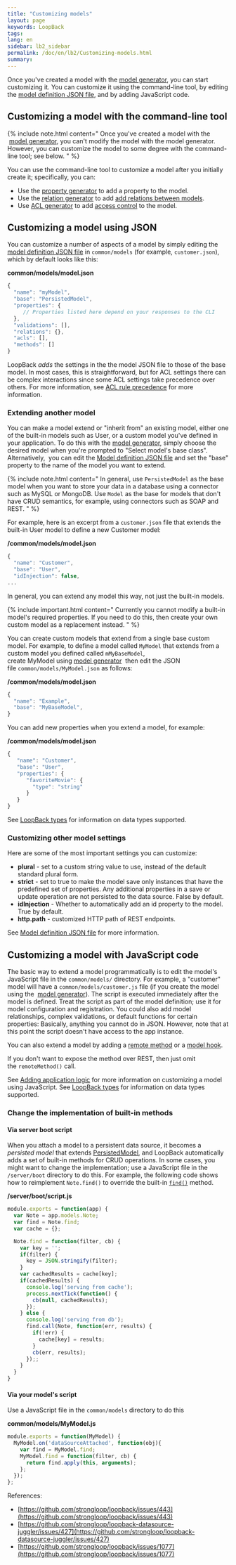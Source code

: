 ```yaml
---
title: "Customizing models"
layout: page
keywords: LoopBack
tags:
lang: en
sidebar: lb2_sidebar
permalink: /doc/en/lb2/Customizing-models.html
summary:
---
```


Once you've created a model with the [model generator](/doc/{{page.lang}}/lb2/Model-generator.html), you can start customizing it.
You can customize it using the command-line tool, by editing the [model definition JSON file](/doc/{{page.lang}}/lb2/Model-definition-JSON-file.html), and by adding JavaScript code.

## Customizing a model with the command-line tool

{% include note.html content="
Once you've created a model with the  [model generator](Model-generator.html), you can't modify the model with the model generator.
However, you can customize the model to some degree with the command-line tool; see below.
" %}

You can use the command-line tool to customize a model after you initially create it; specifically, you can:

* Use the [property generator](/doc/{{page.lang}}/lb2/Property-generator.html) to add a property to the model.
* Use the [relation generator](/doc/{{page.lang}}/lb2/Relation-generator.html) to add [add relations between models](/doc/{{page.lang}}/lb2/Creating-model-relations.html).
* Use [ACL generator](/doc/{{page.lang}}/lb2/ACL-generator.html) to add [access control](/doc/{{page.lang}}/lb2/Controlling-data-access.html) to the model.

## Customizing a model using JSON

You can customize a number of aspects of a model by simply editing the
[model definition JSON file](/doc/{{page.lang}}/lb2/Model-definition-JSON-file.html) in `common/models` (for example, `customer.json`), which by default looks like this:

**common/models/model.json**

```javascript
{
  "name": "myModel",
  "base": "PersistedModel",
  "properties": {
     // Properties listed here depend on your responses to the CLI
  },
  "validations": [],
  "relations": {},
  "acls": [],
  "methods": []
}
```

LoopBack _adds_ the settings in the the model JSON file to those of the base model.
In most cases, this is straightforward, but for ACL settings there can be complex interactions since some ACL settings take precedence over others.
For more information, see [ACL rule precedence](/doc/{{page.lang}}/lb2/Controlling-data-access.html#Controllingdataaccess-ACLruleprecedence) for more information.

### Extending another model

You can make a model extend or "inherit from" an existing model, either one of the built-in models such as User, or a custom model you've defined in your application.
To do this with the [model generator](/doc/{{page.lang}}/lb2/Model-generator.html), simply choose the desired model when you're prompted to "Select model's base class".
Alternatively,  you can edit the [Model definition JSON file](/doc/{{page.lang}}/lb2/Model-definition-JSON-file.html) and set the "base" property to the name of the model you want to extend.

{% include note.html content="
In general, use `PersistedModel` as the base model when you want to store your data in a database using a connector such as MySQL or MongoDB.  Use `Model` as the base for models that don't have CRUD semantics, for example, using connectors such as SOAP and REST.
" %}

For example, here is an excerpt from a `customer.json` file that extends the built-in User model to define a new Customer model:

**/common/models/model.json**

```javascript
{
  "name": "Customer",
  "base": "User",
  "idInjection": false,
...
```

In general, you can extend any model this way, not just the built-in models.

{% include important.html content="
Currently you cannot modify a built-in model's required properties. If you need to do this, then create your own custom model as a replacement instead.
" %}

You can create custom models that extend from a single base custom model.
For example, to define a model called `MyModel` that extends from a custom model you defined called `mMyBaseModel`,
create MyModel using [model generator](/doc/{{page.lang}}/lb2/Model-generator.html) 
then edit the JSON file `common/models/MyModel.json` as follows:

**/common/models/model.json**

```javascript
{
  "name": "Example",
  "base": "MyBaseModel",
}
```

You can add new properties when you extend a model, for example:

**/common/models/model.json**

```javascript
{
   "name": "Customer",
   "base": "User",
   "properties": {
      "favoriteMovie": {
        "type": "string"
      }
   }
}
```

See [LoopBack types](/doc/{{page.lang}}/lb2/LoopBack-types.html) for information on data types supported.

### Customizing other model settings

Here are some of the most important settings you can customize:

* **plural** - set to a custom string value to use, instead of the default standard plural form.
* **strict** - set to true to make the model save only instances that have the predefined set of properties.
  Any additional properties in a save or update operation are not persisted to the data source. False by default.
* **idInjection** - Whether to automatically add an id property to the model. True by default.
* **http.path** - customized HTTP path of REST endpoints.

See [Model definition JSON file](/doc/{{page.lang}}/lb2/Model-definition-JSON-file.html#ModeldefinitionJSONfile-Top-levelproperties) for more information.

## Customizing a model with JavaScript code

The basic way to extend a model programmatically is to edit the model's JavaScript file in the `common/models/` directory.
For example, a "customer" model will have a `common/models/customer.js` file (if you create the model using the 
[model generator](/doc/{{page.lang}}/lb2/Model-generator.html)).
The script is executed immediately after the model is defined.
Treat the script as part of the model definition; use it for model configuration and registration.
You could also add model relationships, complex validations, or default functions for certain properties: Basically, anything you cannot do in JSON.
However, note that at this point the script doesn't have access to the app instance.  

You can also extend a model by adding a [remote method](/doc/{{page.lang}}/lb2/Remote-methods.html) or a [model hook](/doc/{{page.lang}}/lb2/Remote-hooks.html#Remotehooks-Modelhooks).

If you don't want to expose the method over REST, then just omit the `remoteMethod()` call.

See [Adding application logic](/doc/{{page.lang}}/lb2/Adding-application-logic.html) for more information on customizing a model using JavaScript.
See [LoopBack types](/doc/{{page.lang}}/lb2/LoopBack-types.html) for information on data types supported.

### Change the implementation of built-in methods

#### Via server boot script

When you attach a model to a persistent data source, it becomes a _persisted model_ that extends
[PersistedModel](https://apidocs.strongloop.com/loopback/#persistedmodel),
and LoopBack automatically adds a set of built-in methods for CRUD operations.
In some cases, you might want to change the implementation; use a JavaScript file in the `/server/boot` directory to do this.
For example, the following code shows how to reimplement `Note.find()` to override the built-in
[`find()`](http://apidocs.strongloop.com/loopback/#persistedmodelfindfilter-callback) method.

**/server/boot/script.js**

```javascript
module.exports = function(app) {
  var Note = app.models.Note;
  var find = Note.find;
  var cache = {};

  Note.find = function(filter, cb) {
    var key = '';
    if(filter) {
      key = JSON.stringify(filter);
    }
    var cachedResults = cache[key];
    if(cachedResults) {
      console.log('serving from cache');
      process.nextTick(function() {
        cb(null, cachedResults);
      });
    } else {
      console.log('serving from db');
      find.call(Note, function(err, results) {
        if(!err) {
          cache[key] = results;
        }
        cb(err, results);
      });;
    }
  }
}
```

#### Via your model's script

Use a JavaScript file in the `common/models` directory to do this

**common/models/MyModel.js**

```javascript
module.exports = function(MyModel) {
  MyModel.on('dataSourceAttached', function(obj){
    var find = MyModel.find;
    MyModel.find = function(filter, cb) {
      return find.apply(this, arguments);
    };
  });
};
```

References:

* [https://github.com/strongloop/loopback/issues/443](https://github.com/strongloop/loopback/issues/443)
* [https://github.com/strongloop/loopback-datasource-juggler/issues/427](https://github.com/strongloop/loopback-datasource-juggler/issues/427)
* [https://github.com/strongloop/loopback/issues/1077](https://github.com/strongloop/loopback/issues/1077)

